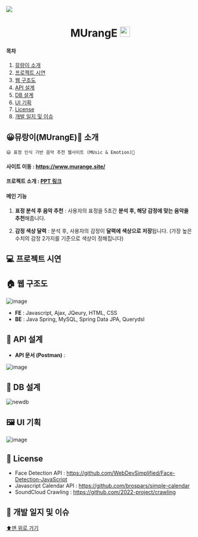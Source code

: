 
<img src="https://user-images.githubusercontent.com/77563814/202142308-614a5630-8757-44f6-bf08-cd388874750d.png" href="src/main/resources/static/images/murange.pdf"/>

<h1 align="center"> MUrangE <img src="https://user-images.githubusercontent.com/77563814/209101841-f736b358-8f22-4988-b24d-5ddd057a6edf.png" width="27" height="27"/> </h1>

#### 목차 

1. [뮤랑이 소개](#뮤랑이murange-소개)
2. [프로젝트 시연](#-프로젝트-시연)
3. [웹 구조도](#-웹-구조도)
4. [API 설계](#-api-설계)
5. [DB 설계](#-db-설계)
6. [UI 기획](#-ui-기획)
7. [License](#-license)
8. [개발 일지 및 이슈](#-개발-일지-및-이슈)

## 😀뮤랑이(MUrangE)🎵 소개

<aside>
  
    😃 표정 인식 기반 음악 추천 웹사이트 (MUsic & Emotion)🎵
  
</aside>



#### 사이트 이동 : https://www.murange.site/

#### 프로젝트 소개 : [PPT 링크](src/main/resources/static/images/murange.pdf)

#### 메인 기능

1. **표정 분석 후 음악 추천** :  사용자의 표정을 5초간 **분석 후, 해당 감정에 맞는 음악을 추천**해줍니다.

2. **감정 색상 달력** : 분석 후, 사용자의 감정이 **달력에 색상으로 저장**됩니다. (가장 높은 수치의 감정 2가지를 기준으로 색상이 정해집니다)

## 💻 프로젝트 시연

## 🏠 웹 구조도

![image](https://user-images.githubusercontent.com/77563814/198512288-ecb70706-b587-4c3f-802b-e5c4657dd03e.png)

- **FE** : Javascript, Ajax, JQeury, HTML, CSS
- **BE** : Java Spring, MySQL, Spring Data JPA, Querydsl

## 📁 API 설계

- **API 문서 (Postman)** : 

![image](https://user-images.githubusercontent.com/77563814/193088956-a0fe2d42-0d9a-4a52-9389-8b8ac3dbcd8e.png)

## 📂 DB 설계

![newdb](https://user-images.githubusercontent.com/77563814/193088992-321b2c0a-b1bf-4e6e-a0a3-9723bee078ef.png)

## 🖼 UI 기획

![image](https://user-images.githubusercontent.com/77563814/193090214-6f6e2ff0-022e-4045-8e94-60dd72965cdd.png)

## 📑 License

- Face Detection API : https://github.com/WebDevSimplified/Face-Detection-JavaScript
- Javascript Calendar API : https://github.com/brospars/simple-calendar
- SoundCloud Crawling : https://github.com/2022-project/crawling

## 📝 개발 일지 및 이슈

[⬆맨 위로 가기](#목차)
